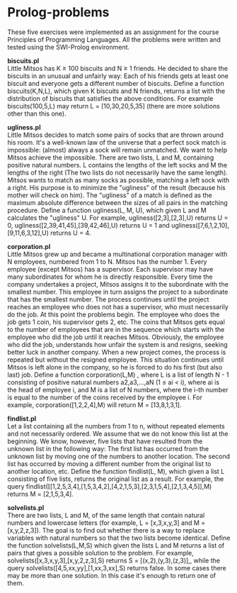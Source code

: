 # Prolog-problems
These five exercises were implemented as an assignment for the course Principles of Programming Languages.
All the problems were written and tested using the SWI-Prolog environment.

**biscuits.pl**  
Little Mitsos has K ≥ 100 biscuits and N ≥ 1 friends. He decided to share the biscuits in an unusual and unfairly way:
Each of his friends gets at least one biscuit and everyone gets a different number of biscuits. 
Define a function biscuits(K,N,L), which given K biscuits and N friends, returns a list with the distribution of biscuits that satisfies the above conditions. For example biscuits(100,5,L) may return L = [10,30,20,5,35] (there are more solutions other than this one).

**ugliness.pl**  
Little Mitsos decides to match some pairs of socks that are thrown around his room. It's a well-known law of the universe that a perfect sock match is impossible: (almost) always a sock will remain unmatched. We want to help Mitsos achieve the impossible. There are two lists, L and M, containing positive natural numbers. L contains the lengths of the left socks and M the lengths of the right (The two lists do not necessarily have the same length). Mitsos wants to match as many socks as possible, matching a left sock with a right. His purpose is to minimize the "ugliness" of the result (because his mother will check on him). The "ugliness" of a match is defined as the maximum absolute difference between the sizes of all pairs in the matching procedure.
Define a function ugliness(L, M, U), which given L and M calculates the "ugliness" U. For example, ugliness([2,3],[2,3],U) returns U = 0, ugliness([2,39,41,45],[39,42,46],U) returns U = 1 and ugliness([7,6,1,2,10],[9,11,6,3,12],U) returns U = 4.
    
**corporation.pl**  
Little Mitsos grew up and became a multinational corporation manager with N employees, numbered from 1 to N. Mitsos has the number 1. Every employee (except Mitsos) has a supervisor. Each supervisor may have many subordinates for whom he is directly responsible.
Every time the company undertakes a project, Mitsos assigns it to the subordinate with the smallest number. This employee in turn assigns the project to a subordinate that has the smallest number. The process continues until the project reaches an employee who does not has a supervisor, who must necessarily do the job.
At this point the problems begin. The employee who does the job gets 1 coin, his supervisor gets 2, etc. The coins that Mitsos gets equal to the number of employees that are in the sequence which starts with the employee who did the job until it reaches Mitsos. Obviously, the employee who did the job, understands how unfair the system is and resigns, seeking better luck in another company.
When a new project comes, the process is repeated but without the resigned employee. This situation continues until Mitsos is left alone in the company, so he is forced to do his first (but also last) job. 
Define a function corporation(L,M) , where L is a list of length N - 1 consisting of positive natural numbers a2,a3,...,aN
(1 ≤ ai < i), where ai is the head of employee i, and M is a list of N numbers, where the i-th number is equal to the number
of the coins received by the employee i. For example, corporation([1,2,2,4],M) will return M = [13,8,1,3,1].

**findlist.pl**  
Let a list containing all the numbers from 1 to n, without repeated elements and not necessarily ordered. We assume that we do not know this list at the beginning. We know, however, five lists that have resulted from the unknown list in the following way:
The first list has occurred from the unknown list by moving one of the numbers to another location. The second list has occurred by moving a different number from the original list to another location, etc.
Define the function findlist(L, M), which given a list L consisting of five lists, returns the original list as a result. For example, the query findlist([[1,2,5,3,4],[1,5,3,4,2],[4,2,1,5,3],[2,3,1,5,4],[2,1,3,4,5]],M) returns M = [2,1,5,3,4].

**solvelists.pl**  
There are two lists, L and M, of the same length that contain natural numbers and lowercase letters 
(for example, L = [x,3,x,y,3] and M = [x,y,2,z,3]). The goal is to find out whether there is a way to replace variables with natural numbers so that the two lists become identical.
Define the function solvelists(L,M,S) which given the lists L and M returns a list of pairs that gives a possible solution to the problem. For example, solvelists([x,3,x,y,3],[x,y,2,z,3],S) returns S = [(x,2),(y,3),(z,3)],, while the query solvelists([4,5,xx,yy],[1,xx,3,xx],S) returns false. In some cases there may be more than one solution. In this case it's enough to return one of them.
